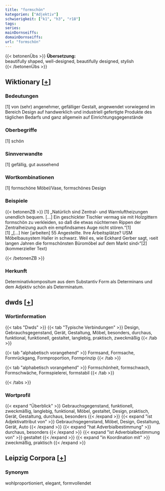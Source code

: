 ```yaml
---
title: "formschön"
kategorien: ["Adjektiv"]
schwierigkeit: ["k1", "h3", "r18"]
tags:
series:
mainDornseiffs:
domainDornseiffs:
url: "formschön"
---
```


{{< betonenÜbs >}}
**Übersetzung:**  
beautifully shaped, well-designed, beautifully designed, stylish  
{{< /betonenÜbs >}}

## Wiktionary [[+](https://de.wiktionary.org/wiki/formschön)]

### Bedeutungen
[1] von (sehr) angenehmer, gefälliger Gestalt, angewendet vorwiegend im Bereich Design auf handwerklich und industriell gefertigte Produkte des täglichen Bedarfs und ganz allgemein auf Einrichtungsgegenstände  

### Oberbegriffe
[1] schön  

### Sinnverwandte
[1] gefällig, gut aussehend  

### Wortkombinationen
[1] formschöne Möbel/Vase, formschönes Design  

### Beispiele
{{< betonenZB >}}
[1] „Natürlich sind Zentral- und Warmluftheizungen unendlich bequem. […] Ein geschickter Tischler vermag sie mit Holzgittern formschön zu verkleiden, so daß die etwas nüchternen Rippen der Zentralheizung auch ein empfindsames Auge nicht stören.“[1]  
[1] „[…] hier [arbeiten] 55 Angestellte. Ihre Arbeitsplätze? USM Möbelbausystem Haller in schwarz. Weil es, wie Eckhard Gerber sagt, ›seit langen Jahren die formschönsten Büromöbel auf dem Markt sind‹“[2] (kommerzieller Text)  

{{< /betonenZB >}}
### Herkunft
Determinativkompositum aus dem Substantiv Form als Determinans und dem Adjektiv schön als Determinatum.  



## dwds [[+](https://www.dwds.de/wb/formschön)]

### Wortinformation
{{< tabs "Dwds" >}}
{{< tab "Typische Verbindungen" >}}
Design, Gebrauchsgegenstand, Gerät, Gestaltung, Möbel, besonders, durchaus, funktional, funktionell, gestaltet, langlebig, praktisch, zweckmäßig
{{< /tab >}}

{{< tab "alphabetisch vorangehend" >}}
Formsand, Formsache, Formrückgang, Formproportion, Formprinzip
{{< /tab >}}

{{< tab "alphabetisch vorangehend" >}}
Formschönheit, formschwach, Formschwäche, Formspielerei, formstabil
{{< /tab >}}

{{< /tabs >}}

### Wortprofil
{{< expand "Überblick" >}} Gebrauchsgegenstand, funktionell, zweckmäßig, langlebig, funktional, Möbel, gestaltet, Design, praktisch, Gerät, Gestaltung, durchaus, besonders {{< /expand >}}
{{< expand "ist Adjektivattribut von" >}} Gebrauchsgegenstand, Möbel, Design, Gestaltung, Gerät, Auto {{< /expand >}}
{{< expand "hat Adverbialbestimmung" >}} durchaus, besonders {{< /expand >}}
{{< expand "ist Adverbialbestimmung von" >}} gestaltet {{< /expand >}}
{{< expand "in Koordination mit" >}} zweckmäßig, praktisch {{< /expand >}}

## Leipzig Corpora [[+](https://corpora.uni-leipzig.de/en/res?word=formschön&corpusId=deu_newscrawl-public_2018)]


### Synonym
wohlproportioniert, elegant, formvollendet

